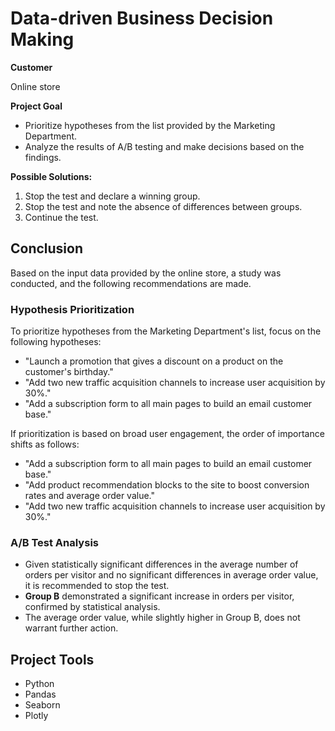 # **Data-driven Business Decision Making**

**Customer**

Online store

**Project Goal**

- Prioritize hypotheses from the list provided by the Marketing Department.
- Analyze the results of A/B testing and make decisions based on the findings.

**Possible Solutions:**

1. Stop the test and declare a winning group.
2. Stop the test and note the absence of differences between groups.
3. Continue the test.

## **Conclusion**

Based on the input data provided by the online store, a study was conducted, and the following recommendations are made.

### Hypothesis Prioritization
To prioritize hypotheses from the Marketing Department's list, focus on the following hypotheses:
   - "Launch a promotion that gives a discount on a product on the customer's birthday."
   - "Add two new traffic acquisition channels to increase user acquisition by 30%."
   - "Add a subscription form to all main pages to build an email customer base."

If prioritization is based on broad user engagement, the order of importance shifts as follows:
   - "Add a subscription form to all main pages to build an email customer base."
   - "Add product recommendation blocks to the site to boost conversion rates and average order value."
   - "Add two new traffic acquisition channels to increase user acquisition by 30%."

### A/B Test Analysis

- Given statistically significant differences in the average number of orders per visitor and no significant differences in average order value, it is recommended to stop the test.
- **Group B** demonstrated a significant increase in orders per visitor, confirmed by statistical analysis.
- The average order value, while slightly higher in Group B, does not warrant further action.

## **Project Tools**
- Python
- Pandas
- Seaborn
- Plotly
